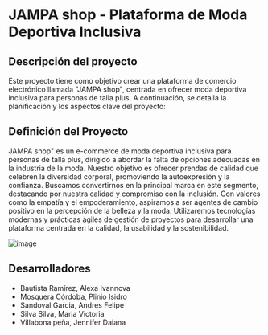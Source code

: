 # JAMPA shop - Plataforma de Moda Deportiva Inclusiva

## Descripción del proyecto
Este proyecto tiene como objetivo crear una plataforma de comercio electrónico llamada "JAMPA shop", centrada en ofrecer moda deportiva inclusiva para personas de talla plus. A continuación, se detalla la planificación y los aspectos clave del proyecto:

## Definición del Proyecto
JAMPA shop" es un e-commerce de moda deportiva inclusiva para personas de talla plus, dirigido a abordar la falta de opciones adecuadas en la industria de la moda. Nuestro objetivo es ofrecer prendas de calidad que celebren la diversidad corporal, promoviendo la autoexpresión y la confianza. Buscamos convertirnos en la principal marca en este segmento, destacando por nuestra calidad y compromiso con la inclusión. Con valores como la empatía y el empoderamiento, aspiramos a ser agentes de cambio positivo en la percepción de la belleza y la moda. Utilizaremos tecnologías modernas y prácticas ágiles de gestión de proyectos para desarrollar una plataforma centrada en la calidad, la usabilidad y la sostenibilidad.

![image](https://github.com/MosqueraP/grupo-8-shopee-cool/assets/100236783/d8373195-840e-41fa-8334-52df1e411589)


## Desarrolladores

-   Bautista Ramírez, Alexa Ivannova
-   Mosquera Córdoba, Plinio Isidro
-   Sandoval Garcia, Andres Felipe
-   Silva Silva, Maria Victoria
-   Villabona peña, Jennifer Daiana



